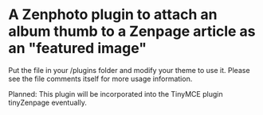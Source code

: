 A Zenphoto plugin to attach an album thumb to a Zenpage article as an "featured image"
=========================================================================================
Put the file in your /plugins folder and modify your theme to use it. Please see the file comments itself for more usage information.

Planned: This plugin will be incorporated into the TinyMCE plugin tinyZenpage eventually.
